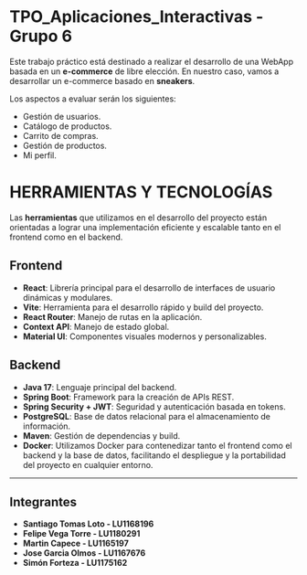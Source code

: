 # TPO_Aplicaciones_Interactivas - Grupo 6
Este trabajo práctico está destinado a realizar el desarrollo de una WebApp basada en un **e-commerce** de libre elección. En nuestro caso, vamos a desarrollar un e-commerce basado en **sneakers**.

Los aspectos a evaluar serán los siguientes:
- Gestión de usuarios.
- Catálogo de productos.
- Carrito de compras.
- Gestión de productos.
- Mi perfil.

# HERRAMIENTAS Y TECNOLOGÍAS

Las **herramientas** que utilizamos en el desarrollo del proyecto están orientadas a lograr una implementación eficiente y escalable tanto en el frontend como en el backend.

## Frontend
- **React**: Librería principal para el desarrollo de interfaces de usuario dinámicas y modulares.
- **Vite**: Herramienta para el desarrollo rápido y build del proyecto.
- **React Router**: Manejo de rutas en la aplicación.
- **Context API**: Manejo de estado global.
- **Material UI**: Componentes visuales modernos y personalizables.

## Backend
- **Java 17**: Lenguaje principal del backend.
- **Spring Boot**: Framework para la creación de APIs REST.
- **Spring Security + JWT**: Seguridad y autenticación basada en tokens.
- **PostgreSQL**: Base de datos relacional para el almacenamiento de información.
- **Maven**: Gestión de dependencias y build.
- **Docker**: Utilizamos Docker para contenedizar tanto el frontend como el backend y la base de datos, facilitando el despliegue y la portabilidad del proyecto en cualquier entorno.

---

## Integrantes

- **Santiago Tomas Loto - LU1168196**  
- **Felipe Vega Torre - LU1180291**  
- **Martin Capece - LU1165197**  
- **Jose Garcia Olmos - LU1167676**
- **Simón Forteza - LU1175162**
